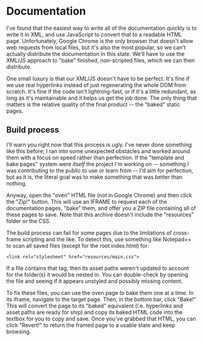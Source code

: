 # Documentation

I've found that the easiest way to write all of the documentation quickly is to write it in XML, and use JavaScript to convert that to a readable HTML page. Unfortunately, Google Chrome is the only browser that doesn't allow web requests from local files, but it's also the most popular, so we can't actually distribute the documentation in this state. We'll have to use the XML/JS approach to "bake" finished, non-scripted files, which we can then distribute.

One small luxury is that our XML/JS doesn't have to be perfect. It's fine if we use real hyperlinks instead of just regenerating the whole DOM from scratch. It's fine if the code isn't lightning-fast, or if it's a little redundant, as long as it's maintainable and it helps us get the job done. The only thing that matters is the relative quality of the final product -- the "baked" static pages.

## Build process

I'll warn you right now that this process is ugly. I've never done something like this before; I ran into some unexpected obstacles and worked around them with a focus on speed rather than perfection. If the "template and bake pages" system were *itself* the project I'm working on -- something I was contributing to the public to use or learn from -- I'd aim for perfection, but as it is, the literal goal was to make something that was better than nothing.

Anyway, open the "oven" HTML file (not in Google Chrome) and then click the "Zip!" button. This will use an IFRAME to request each of the documentation pages, "bake" them, and offer you a ZIP file containing all of these pages to save. Note that this archive doesn't include the "resources" folder or the CSS.

The build process can fail for some pages due to the limitations of cross-frame scripting and the like. To detect this, use something like Notepad++ to scan all saved files (except for the root index.html) for:

    <link rel="stylesheet" href="resources/main.css">

If a file contains that tag, then its asset paths weren't updated to account for the folder(s) it would be nested in. You can double-check by opening the file and seeing if it appears unstyled and possibly missing content.

To fix these files, you can use the oven page to bake them one at a time. In its iframe, navigate to the target page. Then, in the bottom bar, click "Bake!" This will convert the page to its "baked" equivalent (i.e. hyperlinks and asset paths are ready for ship) and copy its baked HTML code into the textbox for you to copy and save. Once you've grabbed that HTML, you can click "Revert!" to return the framed page to a usable state and keep browsing.
